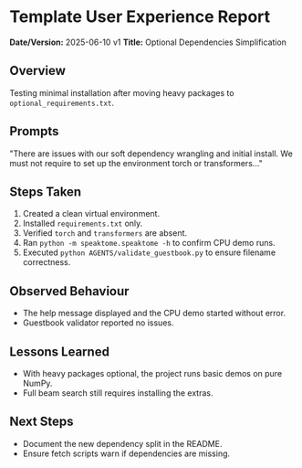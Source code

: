 # Template User Experience Report

**Date/Version:** 2025-06-10 v1
**Title:** Optional Dependencies Simplification

## Overview
Testing minimal installation after moving heavy packages to `optional_requirements.txt`.

## Prompts
"There are issues with our soft dependency wrangling and initial install. We must not require to set up the environment torch or transformers..."

## Steps Taken
1. Created a clean virtual environment.
2. Installed `requirements.txt` only.
3. Verified `torch` and `transformers` are absent.
4. Ran `python -m speaktome.speaktome -h` to confirm CPU demo runs.
5. Executed `python AGENTS/validate_guestbook.py` to ensure filename correctness.

## Observed Behaviour
- The help message displayed and the CPU demo started without error.
- Guestbook validator reported no issues.

## Lessons Learned
- With heavy packages optional, the project runs basic demos on pure NumPy.
- Full beam search still requires installing the extras.

## Next Steps
- Document the new dependency split in the README.
- Ensure fetch scripts warn if dependencies are missing.
